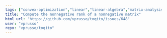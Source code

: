 ```yaml
---
tags: ["convex-optimization","linear","linear-algebra","matrix-analysis","nonlocal-game","physics","python","python-3","python3","quantum","quantum-computing","quantum-information","quantum-information-science","quantum-information-theory","quantum-physics","quantum-programming","quantum-programming-language","research","semidefinite-programming","unitaryhack"]
title: "Compute the nonnegative rank of a nonnegative matrix"
html_url: "https://github.com/vprusso/toqito/issues/648"
user: "vprusso"
repo: "vprusso/toqito"
---
```


